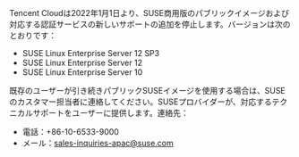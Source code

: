 Tencent Cloudは2022年1月1日より、SUSE商用版のパブリックイメージおよび対応する認証サービスの新しいサポートの追加を停止します。バージョンは次のとおりです：
- SUSE Linux Enterprise Server 12 SP3
- SUSE Linux Enterprise Server 12
- SUSE Linux Enterprise Server 10

既存のユーザーが引き続きパブリックSUSEイメージを使用する場合は、SUSEのカスタマー担当者に連絡してください。SUSEプロバイダーが、対応するテクニカルサポートをユーザーに提供します。連絡先：
- 電話：+86-10-6533-9000
- メール：sales-inquiries-apac@suse.com
